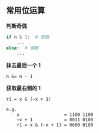 <!-- Tag: 位运算 -->


## 常用位运算

**判断奇偶**
```python
if n & 1:  # 奇数
    ...
else:  # 偶数
    ...
```

**抹去最后一个 1**
```
n &= n - 1
```

**获取最右侧的 1**
```
r1 = x & (~x + 1)

e.g.
    x                 = 1100 1100
    ~x + 1            = 0011 0100
    r1 = x & (~x + 1) = 0000 0100
```